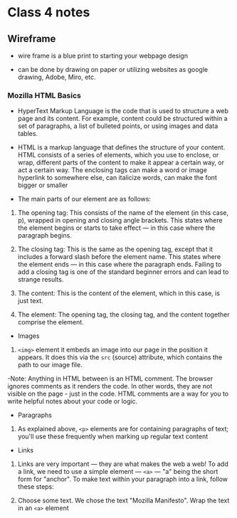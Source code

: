 # Class 4 notes

## Wireframe

- wire frame is a blue print to starting your webpage design

- can be done by drawing on paper or utilizing websites as google drawing, Adobe, Miro, etc.

### Mozilla HTML Basics

- HyperText Markup Language is the code that is used to structure a web page and its content. For example, content could be structured within a set of paragraphs, a list of bulleted points, or using images and data tables.

- HTML is a markup language that defines the structure of your content. HTML consists of a series of elements, which you use to enclose, or wrap, different parts of the content to make it appear a certain way, or act a certain way. The enclosing tags can make a word or image hyperlink to somewhere else, can italicize words, can make the font bigger or smaller

- The main parts of our element are as follows:

1. The opening tag: This consists of the name of the element (in this case, p), wrapped in opening and closing angle brackets. This states where the element begins or starts to take effect — in this case where the paragraph begins.

2. The closing tag: This is the same as the opening tag, except that it includes a forward slash before the element name. This states where the element ends — in this case where the paragraph ends. Failing to add a closing tag is one of the standard beginner errors and can lead to strange results.
3. The content: This is the content of the element, which in this case, is just text.
4. The element: The opening tag, the closing tag, and the content together comprise the element.

- Images

1. `<img>` element it embeds an image into our page in the position it appears. It does this via the `src` (source) attribute, which contains the path to our image file.

-Note: Anything in HTML between <!-- and --> is an HTML comment. The browser ignores comments as it renders the code. In other words, they are not visible on the page - just in the code. HTML comments are a way for you to write helpful notes about your code or logic.

- Paragraphs

1. As explained above, `<p>` elements are for containing paragraphs of text; you'll use these frequently when marking up regular text content

- Links

1. Links are very important — they are what makes the web a web! To add a link, we need to use a simple element — `<a>` — "a" being the short form for "anchor". To make text within your paragraph into a link, follow these steps:

2. Choose some text. We chose the text "Mozilla Manifesto".
Wrap the text in an `<a>` element

